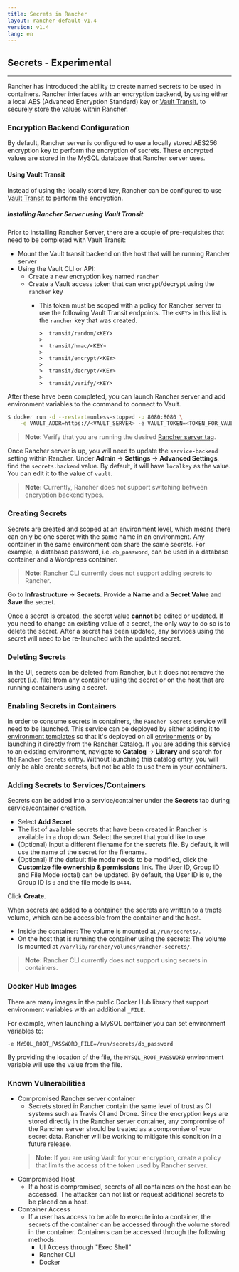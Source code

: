 ```yaml
---
title: Secrets in Rancher
layout: rancher-default-v1.4
version: v1.4
lang: en
---
```


## Secrets - Experimental
---

Rancher has introduced the ability to create named secrets to be used in containers. Rancher interfaces with an encryption backend, by using either a local AES (Advanced Encryption Standard) key or [Vault Transit](https://www.vaultproject.io/docs/secrets/transit/), to securely store the values within Rancher. 

### Encryption Backend Configuration

By default, Rancher server is configured to use a locally stored AES256 encryption key to perform the encryption of secrets. These encrypted values are stored in the MySQL database that Rancher server uses. 

#### Using Vault Transit

Instead of using the locally stored key, Rancher can be configured to use [Vault Transit](https://www.vaultproject.io/docs/secrets/transit/) to perform the encryption. 

##### Installing Rancher Server using Vault Transit

Prior to installing Rancher Server, there are a couple of pre-requisites that need to be completed with Vault Transit: 

* Mount the Vault transit backend on the host that will be running Rancher server
* Using the Vault CLI or API:
  * Create a new encryption key named `rancher`
  * Create a Vault access token that can encrypt/decrypt using the `rancher` key
    * This token must be scoped with a policy for Rancher server to use the following Vault Transit endpoints. The `<KEY>` in this list is the `rancher` key that was created.
      
      ```
      >  transit/random/<KEY>
      > 
      >  transit/hmac/<KEY>
      > 
      >  transit/encrypt/<KEY>
      > 
      >  transit/decrypt/<KEY>
      >  
      >  transit/verify/<KEY>
      ```
     

After these have been completed, you can launch Rancher server and add environment variables to the command to connect to Vault. 

```bash
$ docker run -d --restart=unless-stopped -p 8080:8080 \
    -e VAULT_ADDR=https://<VAULT_SERVER> -e VAULT_TOKEN=<TOKEN_FOR_VAULT_ACCCESS> rancher/server
```

> **Note:** Verify that you are running the desired [Rancher server tag]({{site.baseurl}}/rancher/{{page.version}}/{{page.lang}}/installing-rancher/installing-server/#rancher-server-tags).

Once Rancher server is up, you will need to update the `service-backend` setting within Rancher. Under **Admin** -> **Settings** -> **Advanced Settings**, find the `secrets.backend` value. By default, it will have `localkey` as the value. You can edit it to the value of `vault`. 

> **Note:** Currently, Rancher does not support switching between encryption backend types. 

### Creating Secrets

Secrets are created and scoped at an environment level, which means there can only be one secret with the same name in an environment. Any container in the same environment can share the same secrets. For example, a database password, i.e. `db_password`, can be used in a database container and a Wordpress container. 

> **Note:** Rancher CLI currently does not support adding secrets to Rancher. 

Go to **Infrastructure** -> **Secrets**. Provide a **Name** and a **Secret Value** and **Save** the secret. 

Once a secret is created, the secret value **cannot** be edited or updated. If you need to change an existing value of a secret, the only way to do so is to delete the secret. After a secret has been updated, any services using the secret will need to be re-launched with the updated secret. 

### Deleting Secrets

In the UI, secrets can be deleted from Rancher, but it does not remove the secret (i.e. file) from any container using the secret or on the host that are running containers using a secret. 

### Enabling Secrets in Containers

In order to consume secrets in containers, the `Rancher Secrets` service will need to be launched. This service can be deployed by either adding it to [environment templates]({{site.baseurl}}/rancher/{{page.version}}/{{page.lang}}/environments/#what-is-an-environment-template) so that it's deployed on all [environments]({{site.baseurl}}/rancher/{{page.version}}/{{page.lang}}/environments/) or by launching it directly from the [Rancher Catalog]({{site.baseurl}}/rancher/{{page.version}}/{{page.lang}}/catalog/). If you are adding this service to an existing environment, navigate to **Catalog** -> **Library** and search for the `Rancher Secrets` entry. Without launching this catalog entry, you will only be able create secrets, but not be able to use them in your containers.

### Adding Secrets to Services/Containers 

Secrets can be added into a service/container under the **Secrets** tab during service/container creation. 

* Select **Add Secret**
* The list of available secrets that have been created in Rancher is available in a drop down. Select the secret that you'd like to use. 
* (Optional) Input a different filename for the secrets file. By default, it will use the name of the secret for the filename. 
* (Optional) If the default file mode needs to be modified, click the **Customize file ownership & permissions** link. The User ID, Group ID and File Mode (octal) can be updated. By default, the User ID is `0`, the Group ID is `0` and the file mode is `0444`.

Click **Create**. 

When secrets are added to a container, the secrets are written to a tmpfs volume, which can be accessible from the container and the host. 

* Inside the container: The volume is mounted at `/run/secrets/`. 
* On the host that is running the container using the secrets: The volume is mounted at `/var/lib/rancher/volumes/rancher-secrets/`.

> **Note:** Rancher CLI currently does not support using secrets in containers. 

### Docker Hub Images

There are many images in the public Docker Hub library that support environment variables with an additional `_FILE`. 

For example, when launching a MySQL container you can set environment variables to:

`-e MYSQL_ROOT_PASSWORD_FILE=/run/secrets/db_password`

By providing the location of the file, the `MYSQL_ROOT_PASSWORD` environment variable will use the value from the file. 

### Known Vulnerabilities

* Compromised Rancher server container
   * Secrets stored in Rancher contain the same level of trust as CI systems such as Travis CI and Drone. Since the encryption keys are stored directly in the Rancher server container, any compromise of the Rancher server should be treated as a compromise of your secret data. Rancher will be working to mitigate this condition in a future release. 
   > **Note:** If you are using Vault for your encryption, create a policy that limits the access of the token used by Rancher server. 
* Compromised Host
  * If a host is compromised, secrets of all containers on the host can be accessed. The attacker can not list or request additional secrets to be placed on a host. 
* Container Access
  * If a user has access to be able to execute into a container, the secrets of the container can be accessed through the volume stored in the container. Containers can be accessed through the following methods:  
    * UI Access through "Exec Shell"
    * Rancher CLI
    * Docker 
     

